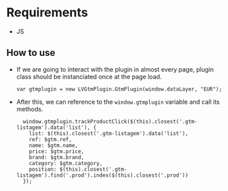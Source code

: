 # Requirements
* JS

## How to use

* If we are going to interact with the plugin in almost every page, plugin class should be instanciated once at the page load.

    ```var gtmplugin = new LVGtmPlugin.GtmPlugin(window.dataLayer, "EUR");```

* After this, we can reference to the ```window.gtmplugin``` variable and call its methods.

        window.gtmplugin.trackProductClick($(this).closest('.gtm-listagem').data('list'), {
          list: $(this).closest('.gtm-listagem').data('list'),
          ref: $gtm.ref,
          name: $gtm.name,
          price: $gtm.price,
          brand: $gtm.brand,
          category: $gtm.category,
          position: $(this).closest('.gtm-listagem').find('.prod').index($(this).closest('.prod'))
        });
